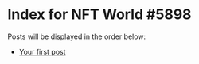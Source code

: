 # Index for NFT World #5898
Posts will be displayed in the order below:

- [Your first post](./001-first.md)

